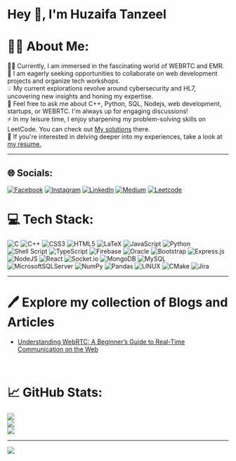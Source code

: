  #                                                              Hey 👋, I'm Huzaifa Tanzeel

# 🙋‍♂️ About Me:
🧑‍💻 Currently, I am immersed in the fascinating world of WEBRTC and EMR.<br>🤝 I am eagerly seeking opportunities to collaborate on web development projects and organize tech workshops.<br>💡 My current explorations revolve around cybersecurity and HL7, uncovering new insights and honing my expertise.<br>💬 Feel free to ask me about C++, Python, SQL, Nodejs, web development, startups, or WEBRTC. I'm always up for engaging discussions!<br>⚡ In my leisure time, I enjoy sharpening my problem-solving skills on LeetCode. You can check out <a href='https://github.com/HuzaifaTanzeel/LeetCode-x-Huzaifa
'>My solutions</a> there.<br>📝 If you're interested in delving deeper into my experiences, take a look at <a href='https://drive.google.com/file/d/1FUg6GdDYVePrqi2WPJYfGGu_6BPB2ysx/view?usp=sharing'>my resume.</a>

---

## 🌐 Socials:
[![Facebook](https://img.shields.io/badge/Facebook-%231877F2.svg?logo=Facebook&logoColor=white)](https://facebook.com/huzaifa.tanzeel.9) [![Instagram](https://img.shields.io/badge/Instagram-%23E4405F.svg?logo=Instagram&logoColor=white)](https://instagram.com/huzaifa.tanzeel.9) [![LinkedIn](https://img.shields.io/badge/LinkedIn-%230077B5.svg?logo=linkedin&logoColor=white)](https://linkedin.com/in/huzaifatanzeel) [![Medium](https://img.shields.io/badge/Medium-12100E?logo=medium&logoColor=white)](https://medium.com/@@hthuzaifatanzeel) 
[![Leetcode](https://img.shields.io/badge/-@LeetCode-critical?style=flat-square&amp;labelColor=0077B5&amp;logo=leetcode&amp)](https://leetcode.com/huzaifatanzeel/) 


# 💻 Tech Stack:
![C](https://img.shields.io/badge/c-%2300599C.svg?style=flat&logo=c&logoColor=white) ![C++](https://img.shields.io/badge/c++-%2300599C.svg?style=flat&logo=c%2B%2B&logoColor=white) ![CSS3](https://img.shields.io/badge/css3-%231572B6.svg?style=flat&logo=css3&logoColor=white) ![HTML5](https://img.shields.io/badge/html5-%23E34F26.svg?style=flat&logo=html5&logoColor=white) ![LaTeX](https://img.shields.io/badge/latex-%23008080.svg?style=flat&logo=latex&logoColor=white) ![JavaScript](https://img.shields.io/badge/javascript-%23323330.svg?style=flat&logo=javascript&logoColor=%23F7DF1E) ![Python](https://img.shields.io/badge/python-3670A0?style=flat&logo=python&logoColor=ffdd54) ![Shell Script](https://img.shields.io/badge/shell_script-%23121011.svg?style=flat&logo=gnu-bash&logoColor=white) ![TypeScript](https://img.shields.io/badge/typescript-%23007ACC.svg?style=flat&logo=typescript&logoColor=white) ![Firebase](https://img.shields.io/badge/firebase-%23039BE5.svg?style=flat&logo=firebase) ![Oracle](https://img.shields.io/badge/Oracle-F80000?style=flat&logo=oracle&logoColor=white) ![Bootstrap](https://img.shields.io/badge/bootstrap-%23563D7C.svg?style=flat&logo=bootstrap&logoColor=white) ![Express.js](https://img.shields.io/badge/express.js-%23404d59.svg?style=flat&logo=express&logoColor=%2361DAFB) ![NodeJS](https://img.shields.io/badge/node.js-6DA55F?style=flat&logo=node.js&logoColor=white) ![React](https://img.shields.io/badge/react-%2320232a.svg?style=flat&logo=react&logoColor=%2361DAFB) ![Socket.io](https://img.shields.io/badge/Socket.io-black?style=flat&logo=socket.io&badgeColor=010101) ![MongoDB](https://img.shields.io/badge/MongoDB-%234ea94b.svg?style=flat&logo=mongodb&logoColor=white) ![MySQL](https://img.shields.io/badge/mysql-%2300f.svg?style=flat&logo=mysql&logoColor=white) ![MicrosoftSQLServer](https://img.shields.io/badge/Microsoft%20SQL%20Sever-CC2927?style=flat&logo=microsoft%20sql%20server&logoColor=white) ![NumPy](https://img.shields.io/badge/numpy-%23013243.svg?style=flat&logo=numpy&logoColor=white) ![Pandas](https://img.shields.io/badge/pandas-%23150458.svg?style=flat&logo=pandas&logoColor=white) ![LINUX](https://img.shields.io/badge/Linux-FCC624?style=flat&logo=linux&logoColor=black) ![CMake](https://img.shields.io/badge/CMake-%23008FBA.svg?style=flat&logo=cmake&logoColor=white) ![Jira](https://img.shields.io/badge/jira-%230A0FFF.svg?style=flat&logo=jira&logoColor=white)

---


# 🖊️ Explore my collection of Blogs and Articles
<ul>
  <li><a href='https://medium.com/@hthuzaifatanzeel/understanding-webrtc-a-beginners-guide-to-real-time-communication-on-the-web-2fbe75f7a8e1'>Understanding WebRTC: A Beginner’s Guide to Real-Time Communication on the Web</a></li>
  </ul>
<br>

# 📈 GitHub Stats:
![](https://github-readme-stats.vercel.app/api?username=HuzaifaTanzeel&theme=algolia&hide_border=false&include_all_commits=false&count_private=false)<br/>
![](https://github-readme-streak-stats.herokuapp.com/?user=HuzaifaTanzeel&theme=algolia&hide_border=false)<br/>
![](https://github-readme-stats.vercel.app/api/top-langs/?username=HuzaifaTanzeel&theme=algolia&hide_border=false&include_all_commits=false&count_private=false&layout=compact)

---
[![](https://visitcount.itsvg.in/api?id=HuzaifaTanzeel&icon=0&color=0)](https://visitcount.itsvg.in)

<!-- Proudly created with GPRM ( https://gprm.itsvg.in ) -->
